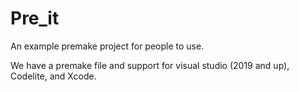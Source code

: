 # Pre_it
An example premake project for people to use.

We have a premake file and support for visual studio (2019 and up), Codelite, and Xcode.
